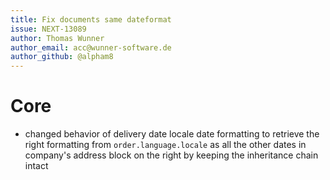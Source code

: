 ```yaml
---
title: Fix documents same dateformat
issue: NEXT-13089
author: Thomas Wunner
author_email: acc@wunner-software.de
author_github: @alpham8
---
```

# Core
* changed behavior of delivery date locale date formatting to retrieve the right formatting from `order.language.locale` as all the other dates in company's address block on the right by keeping the inheritance chain intact
